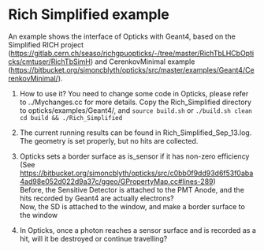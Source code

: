 # Rich Simplified example
An example shows the interface of Opticks with Geant4, based on the Simplified RICH project (https://gitlab.cern.ch/seaso/richgpuopticks/-/tree/master/RichTbLHCbOpticks/cmtuser/RichTbSimH) and CerenkovMinimal example (https://bitbucket.org/simoncblyth/opticks/src/master/examples/Geant4/CerenkovMinimal/).

1. How to use it? 
   You need to change some code in Opticks, please refer to ../Mychanges.cc for more details. 
   Copy the Rich_Simplified directory to opticks/examples/Geant4/, and 
   `source build.sh` or `./build.sh clean` 
   `cd build && ./Rich_Simplified` 

2. The current running results can be found in Rich_Simplified_Sep_13.log. 
   The geometry is set properly, but no hits are collected. 

3. Opticks sets a border surface as is_sensor if it has non-zero efficiency (See https://bitbucket.org/simoncblyth/opticks/src/c0bb0f9dd93d6f53f0aba4ad98e052d022d9a37c/ggeo/GPropertyMap.cc#lines-289)  
   Before, the Sensitive Detector is attached to the PMT Anode, and the hits recorded by Geant4 are actually electrons?  
   Now, the SD is attached to the window, and make a border surface to the window

4. In Opticks, once a photon reaches a sensor surface and is recorded as a hit, will it be destroyed or continue travelling?
